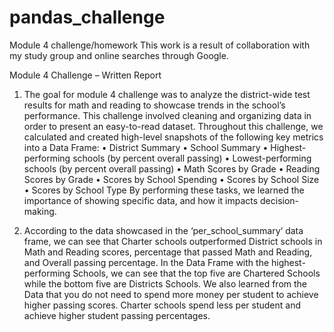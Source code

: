 # pandas_challenge
Module 4 challenge/homework 
This work is a result of collaboration with my study group and online searches through Google. 

Module 4 Challenge – Written Report

1. The goal for module 4 challenge was to analyze the district-wide test results for math and reading to showcase trends in the school’s performance. This challenge involved cleaning and organizing data in order to present an easy-to-read dataset. Throughout this challenge, we calculated and created high-level snapshots of the following key metrics into a Data Frame:
•	District Summary
•	School Summary
•	Highest-performing schools (by percent overall passing)
•	Lowest-performing schools (by percent overall passing)
•	Math Scores by Grade
•	Reading Scores by Grade
•	Scores by School Spending 
•	Scores by School Size
•	Scores by School Type
By performing these tasks, we learned the importance of showing specific data, and how it impacts decision-making. 

2. According to the data showcased in the ‘per_school_summary‘ data frame, we can see that Charter schools outperformed District schools in Math and Reading scores, percentage that passed Math and Reading, and Overall passing percentage. In the Data Frame with the highest-performing Schools, we can see that the top five are Chartered Schools while the bottom five are Districts Schools. 
We also learned from the Data that you do not need to spend more money per student to achieve higher passing scores. Charter schools spend less per student and achieve higher student passing percentages. 
